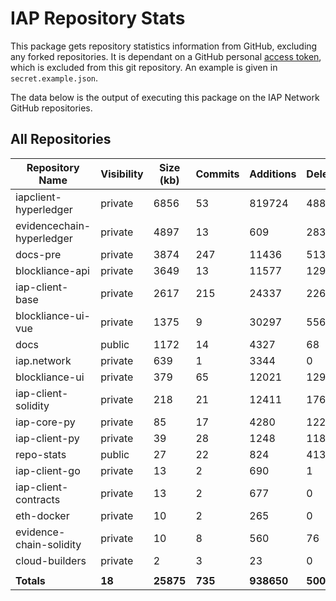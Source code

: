 # IAP Repository Stats

This package gets repository statistics information from GitHub, excluding any forked repositories. It is dependant on a GitHub personal [access token](https://github.com/settings/tokens), which is excluded from this git repository. An example is given in `secret.example.json`.

The data below is the output of executing this package on the IAP Network GitHub repositories.

## All Repositories

| Repository Name | Visibility | Size (kb) | Commits | Additions | Deletions | Authors |
| --------------- | ---------- | --------- | ------- | --------- | --------- | ------- |
| iapclient-hyperledger | private | 6856 | 53 | 819724 | 488638 | 2 |
| evidencechain-hyperledger | private | 4897 | 13 | 609 | 283 | 2 |
| docs-pre | private | 3874 | 247 | 11436 | 5137 | 7 |
| blockliance-api | private | 3649 | 13 | 11577 | 1296 | 3 |
| iap-client-base | private | 2617 | 215 | 24337 | 2264 | 5 |
| blockliance-ui-vue | private | 1375 | 9 | 30297 | 556 | 1 |
| docs | public | 1172 | 14 | 4327 | 68 | 3 |
| iap.network | private | 639 | 1 | 3344 | 0 | 1 |
| blockliance-ui | private | 379 | 65 | 12021 | 1294 | 4 |
| iap-client-solidity | private | 218 | 21 | 12411 | 176 | 3 |
| iap-core-py | private | 85 | 17 | 4280 | 122 | 2 |
| iap-client-py | private | 39 | 28 | 1248 | 118 | 3 |
| repo-stats | public | 27 | 22 | 824 | 413 | 1 |
| iap-client-go | private | 13 | 2 | 690 | 1 | 2 |
| iap-client-contracts | private | 13 | 2 | 677 | 0 | 2 |
| eth-docker | private | 10 | 2 | 265 | 0 | 2 |
| evidence-chain-solidity | private | 10 | 8 | 560 | 76 | 2 |
| cloud-builders | private | 2 | 3 | 23 | 0 | 2 |
| | | | | | | |
| **Totals** | **18** | **25875** | **735** | **938650** | **500442** | **7** |
